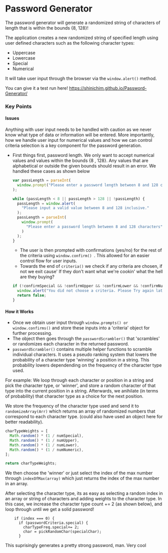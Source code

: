 # Password Generator

The password generator will generate a randomized string of characters of length that is within the bounds {8, 128}!

The application creates a new randomized string of specified length using user defined characters such as the following character types:

- Uppercase
- Lowercase
- Special
- Numerical

It will take user input through the browser via the `window.alert()` method.

You can give it a test run here! https://shinichim.github.io/Password-Generator/

### Key Points

#### Issues

Anything with user input needs to be handled with caution as we never know what type of data or information will be entered. More importantly, how we handle user input for numerical values and how we can control criteria selection is a key component for the password generation.

- First things first, password length. We only want to accept numerical values and values within the bounds {8 , 128}. Any values that are alphabetical or outside the given bounds should result in an error. We handled these cases as shown below

  ```js
  var passLength = parseInt(
    window.prompt("Please enter a password length between 8 and 128 characters")
  );

  while (passLength < 8 || passLength > 128 || !passLength) {
    passLength = window.alert(
      "Please input a valid value between 8 and 128 inclusive."
    );
    passLength = parseInt(
      window.prompt(
        "Please enter a password length between 8 and 128 characters"
      )
    );
  }
  ```

  - The user is then prompted with confirmations (yes/no) for the rest of the criteria using `window.confirm() `. This allowed for an easier control flow for user inputs.
  - Towards the end of `criteria()` we check if any criteria are chosen, if not we exit cause' If they don't want what we're cookin' what the hell are they buying?

  ```js
  if (!confirmSpecial && !confirmUpper && !confirmLower && !confirmNumber) {
    window.alert("You did not choose a criteria. Please Try again later.");
    return false;
  }
  ```

#### How it Works

- Once we obtain user input through `window.prompts() or window.confirms()` and store these inputs into a 'criteria' object for further processing.
- The object then goes through the `passwordScrambler()` that 'scrambles' or randomizes each character in the returned password.
- `passwordScrambler()` contains multiple helper functions to scramble individual characters. It uses a pseudo ranking system that lowers the probability of a character type 'winning' a position in a string. This probability lowers dependending on the frequency of the character type used.

For example: We loop through each character or position in a string and pick the character type, or 'winner', and store a random character of that type into the current position in a string. Afterwards, we anihilate (in terms of probability) that character type as a choice for the next position.

We store the frequency of the character type used and send it to `randomizeArray(Arr)` which returns an array of randomized numbers that correspond to each character type. (could also have used an object here for better readability).

```js
charTypeWeights = [
  Math.random() * (1 / numSpecial),
  Math.random() * (1 / numUpper),
  Math.random() * (1 / numLower),
  Math.random() * (1 / numNumeric),
];

return charTypeWeights;
```

We then choose the 'winner' or just select the index of the max number through `indexOfMax(array)` which just returns the index of the max number in an array.

After selecting the character type, its as easy as selecting a random index in an array or string of characters and adding weights to the character type. In this case, we increase the character type count += 2 (as shown below), and loop through until we get a solid password!

```
    if (index === 0) {
      if (passwordCriteria.special) {
        charTypeFreq.special+= 2;
        char = pickRandomChar(specialChar);
      }
```

This suprisingly generates a pretty strong password, man. Very cool

